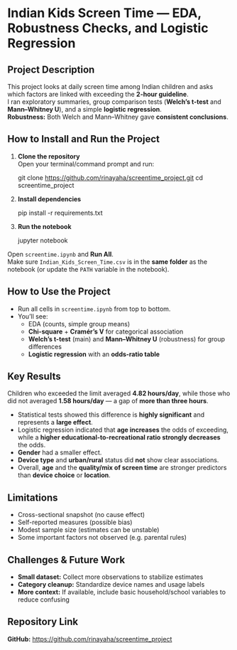 # Indian Kids Screen Time — EDA, Robustness Checks, and Logistic Regression

## Project Description
This project looks at daily screen time among Indian children and asks which factors are linked with exceeding the **2-hour guideline**.  
I ran exploratory summaries, group comparison tests (**Welch’s t-test** and **Mann–Whitney U**), and a simple **logistic regression**.  
**Robustness:** Both Welch and Mann–Whitney gave **consistent conclusions**.


## How to Install and Run the Project

1) **Clone the repository**  
Open your terminal/command prompt and run:
    
    git clone https://github.com/rinayaha/screentime_project.git
    cd screentime_project

2) **Install dependencies**
    
    pip install -r requirements.txt

3) **Run the notebook**
    
    jupyter notebook

Open `screentime.ipynb` and **Run All**.  
Make sure `Indian_Kids_Screen_Time.csv` is in the **same folder** as the notebook (or update the `PATH` variable in the notebook).


## How to Use the Project
- Run all cells in `screentime.ipynb` from top to bottom.
- You’ll see:
  - EDA (counts, simple group means)
  - **Chi-square** + **Cramér’s V** for categorical association
  - **Welch’s t-test** (main) and **Mann–Whitney U** (robustness) for group differences
  - **Logistic regression** with an **odds-ratio table**


## Key Results
Children who exceeded the limit averaged **4.82 hours/day**, while those who did not averaged **1.58 hours/day** — a gap of **more than three hours**.
- Statistical tests showed this difference is **highly significant** and represents a **large effect**.
- Logistic regression indicated that **age increases** the odds of exceeding, while a **higher educational-to-recreational ratio strongly decreases** the odds.
- **Gender** had a smaller effect.
- **Device type** and **urban/rural** status did **not** show clear associations.
- Overall, **age** and the **quality/mix of screen time** are stronger predictors than **device choice** or **location**.


## Limitations
- Cross-sectional snapshot (no cause effect)
- Self-reported measures (possible bias)
- Modest sample size (estimates can be unstable)
- Some important factors not observed (e.g. parental rules)


## Challenges & Future Work
- **Small dataset:** Collect more observations to stabilize estimates
- **Category cleanup:** Standardize device names and usage labels
- **More context:** If available, include basic household/school variables to reduce confusing


## Repository Link
**GitHub:** https://github.com/rinayaha/screentime_project
